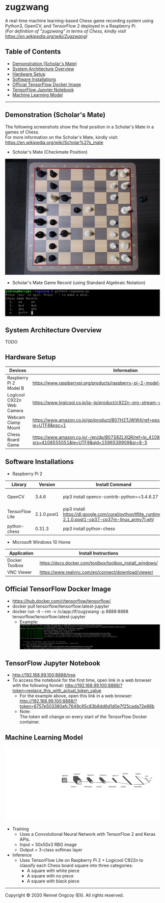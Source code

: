 # zugzwang

A real-time machine learning-based Chess game recording system using Python3, OpenCV, and TensorFlow 2 deployed in a Raspberry Pi.\
*(For definition of "zugzwang" in terms of Chess, kindly visit https://en.wikipedia.org/wiki/Zugzwang)*

## Table of Contents

- [Demonstration (Scholar's Mate)](#demonstration-scholars-mate)
- [System Architecture Overview](#system-architecture-overview)
- [Hardware Setup](#hardware-setup)
- [Software Installations](#software-installations)
- [Official TensorFlow Docker Image](#official-tensorflow-docker-image)
- [TensorFlow Jupyter Notebook](#tensorflow-jupyter-notebook)
- [Machine Learning Model](#machine-learning-model)

---

## Demonstration (Scholar's Mate)

The following screenshots show the final position in a Scholar's Mate in a games of Chess.\
For more information on the Scholar's Mate, kindly visit: https://en.wikipedia.org/wiki/Scholar%27s_mate

- Scholar's Mate (Checkmate Position)

![Scholar's Mate](./demo/Scholars_Mate/move4-1.jpg)

- Scholar's Mate Game Record (using Standard Algebraic Notation)

![Scholar's Mate Game Record](./demo/Scholars_Mate/scholars_mate.png)

## System Architecture Overview

TODO

## Hardware Setup

| Devices | Information |
| ------ | ------ |
| Raspberry Pi 2 Model B | https://www.raspberrypi.org/products/raspberry-pi-2-model-b/ |
| Logicool C922n Web Camera | https://www.logicool.co.jp/ja-jp/product/c922n-pro-stream-webcam |
| Webcam Clamp Mount | https://www.amazon.co.jp/gp/product/B07H2TJWW4/ref=ppx_yo_dt_b_asin_title_o03_s00?ie=UTF8&psc=1 |
| Chess Board Game | https://www.amazon.co.jp/-/en/dp/B07S8ZLXQR/ref=lp_4108555051_1_5?srs=4108555051&ie=UTF8&qid=1596539909&sr=8-5 |

## Software Installations

- Raspberry Pi 2

| Library | Version | Install Command | Reference |
| ------ | ------ | ------ | ------ |
| OpenCV | 3.4.6 | pip3 install opencv-contrib-python==3.4.6.27 | https://github.com/EdjeElectronics/TensorFlow-Object-Detection-on-the-Raspberry-Pi/issues/67#issuecomment-557679983 |
| TensorFlow Lite | 2.1.0.post1 | pip3 install https://dl.google.com/coral/python/tflite_runtime-2.1.0.post1-cp37-cp37m-linux_armv7l.whl | https://www.tensorflow.org/lite/guide/python |
| python-chess | 0.31.3 | pip3 install python-chess | https://python-chess.readthedocs.io/en/latest/#installing |

- Microsoft Windows 10 Home

| Application | Install Instructions |
| ------ | ------ |
| Docker Toolbox | https://docs.docker.com/toolbox/toolbox_install_windows/ |
| VNC Viewer | https://www.realvnc.com/en/connect/download/viewer/ |

## Official TensorFlow Docker Image

- https://hub.docker.com/r/tensorflow/tensorflow/
- docker pull tensorflow/tensorflow:latest-jupyter
- docker run -it --rm -v /c/app:/tf/zugzwang -p 8888:8888 tensorflow/tensorflow:latest-jupyter
    - Example:
![Sample Docker Container bootup](./docs/docker_container_bootup.png)

## TensorFlow Jupyter Notebook

- http://192.168.99.100:8888/tree
- To access the notebook for the first time, open link in a web browser with the following format:
http://192.168.99.100:8888/?token=replace_this_with_actual_token_value
    - For the example above, open this link in a web browser:\
    http://192.168.99.100:8888/?token=6757e503380afc7649c95c83b6dd6d1d0e7f25cada72e86b
    - Note:\
    The token will change on every start of the TensorFlow Docker container.

## Machine Learning Model

![Machine Learning Model](./docs/nn.svg)

- Training
    - Uses a Convolutional Neural Network with TensorFlow 2 and Keras APIs.
    - Input = 50x50x3 RBG image
    - Output = 3-class softmax layer
- Inference
    - Uses TensorFlow Lite on Raspberry Pi 2 + Logicool C922n to classify each Chess board square into three categories:
        - A square with white piece
        - A square with no piece
        - A square with black piece

---

Copyright © 2020 Rennel Ongcoy (Eli). All rights reserved.